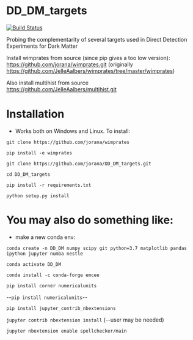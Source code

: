 # DD_DM_targets
[![Build Status](https://travis-ci.com/jorana/DD_DM_targets.svg?token=2MSppqzrkto9C3uuoWiK&branch=master)](https://travis-ci.com/jorana/DirectDmTargets)

Probing the complementarity of several targets used in Direct Detection Experiments for Dark Matter

Install wimprates from source (since pip gives a too low version):
<https://github.com/jorana/wimprates.git> (originally <https://github.com/JelleAalbers/wimprates/tree/master/wimprates>)

Also install multihist from source
https://github.com/JelleAalbers/multihist.git

# Installation
 - Works both on Windows and Linux. To install:
 
``git clone https://github.com/jorana/wimprates``

``pip install -e wimprates``

``git clone https://github.com/jorana/DD_DM_targets.git``

``cd DD_DM_targets``

``pip install -r requirements.txt``

``python setup.py install``



# You may also do something like:
 - make a new conda env:

``conda create -n DD_DM numpy scipy git python=3.7 matplotlib pandas ipython jupyter numba nestle``

``conda activate DD_DM``

``conda install -c conda-forge emcee`` 

``pip install corner numericalunits``

--``pip install numericalunits``--

``pip install jupyter_contrib_nbextensions``

``jupyter contrib nbextension install`` (--user may be needed)

``jupyter nbextension enable spellchecker/main``
